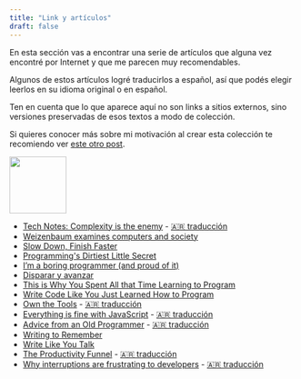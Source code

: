 ```yaml
---
title: "Link y artículos"
draft: false
---
```


En esta sección vas a encontrar una serie de artículos
que alguna vez encontré por Internet y que me parecen muy recomendables.

Algunos de estos artículos logré traducirlos a español, así que podés
elegir leerlos en su idioma original o en español.

Ten en cuenta que lo que aparece aquí no son links a sitios externos, sino
versiones preservadas de esos textos a modo de colección. 

Si quieres conocer más sobre mi motivación al crear esta colección te
recomiendo ver [este otro post](/posts/2021-01-29-coleccionando-articulos/).

<div class="tc">
  <img src="/images/links.png" width="100" height="100" class="br-100 dib">
</div>

- [Tech Notes: Complexity is the enemy](/links-files/complexity) - [🇦🇷 traducción](/links-files/traducciones/complexity/)
- [Weizenbaum examines computers and society](http://tech.mit.edu/V105/N16/weisen.16n.html)
- [Slow Down, Finish Faster](https://briandicroce.com/slow-down-finish-faster/)
- [Programming's Dirtiest Little Secret](/links-files/programmings-dirtiest-little-secret)
- [I’m a boring programmer (and proud of it)](/links-files/iam-boring-programmer)
- [Disparar y avanzar](/links-files/disparar-y-avanzar)
- [This is Why You Spent All that Time Learning to Program](/links-files/all-time-learning-to-program)
- [Write Code Like You Just Learned How to Program](/links-files/87)
- [Own the Tools](/links-files/own-the-tools) - [🇦🇷 traducción](/links-files/traducciones/own-the-tools/)
- [Everything is fine with JavaScript](/links-files/everything-is-fine-with-javascript) - [🇦🇷 traducción](/links-files/traducciones/everything-is-fine-with-javascript/)
- [Advice from an Old Programmer](/links-files/advice-from-an-old-programmer) - [🇦🇷 traducción](/links-files/traducciones/advice-from-an-old-programmer/)
- [Writing to Remember](/links-files/writing-to-remember)
- [Write Like You Talk](/links-files/talk)
- [The Productivity Funnel](/links-files/the-productivity-funnel) - [🇦🇷 traducción](/links-files/traducciones/the-productivity-funnel/)
- [Why interruptions are frustrating to developers](/links-files/why-interruptions-are-frustrating-to-developers) - [🇦🇷 traducción](/links-files/traducciones/why-interruptions-are-frustrating-to-developers/)

